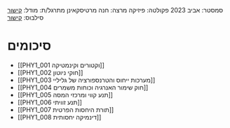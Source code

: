 סמסטר: אביב 2023
פקולטה: פיזיקה
מרצה: חנה מרטיסקאינן
מתרגל/ת:
מודל: [קישור](https://moodle2223.technion.ac.il/course/view.php?id=2775)
סילבוס: [קישור](https://moodle2223.technion.ac.il/pluginfile.php/448382/mod_resource/content/1/%D7%A4%D7%99%D7%A1%D7%99%D7%A7%D7%94%201-%20%D7%93%D7%A3%20%D7%9E%D7%99%D7%93%D7%A2%20%D7%95%D7%A1%D7%99%D7%9C%D7%91%D7%95%D7%A1-%20%D7%90%D7%91%D7%99%D7%91%20%D7%AA%D7%A9%D7%A4%D7%92.pdf)

# סיכומים
- [[PHY1_001 וקטורים וקינמטיקה]]
- [[PHY1_002 חוקי ניוטון]]
- [[PHY1_003 מערכות ייחוס והטרנספורציה של גליליי]]
- [[PHY1_004 חוק שימור האנרגיה וכוחות משמרים]]
- [[PHY1_005 תנע קווי ומרכזי המסה]]
- [[PHY1_006 תנע זוויתי]]
- [[PHY1_007 תורת היחסות הפרטית]]
- [[PHY1_008 דינמיקה יחסותית]]